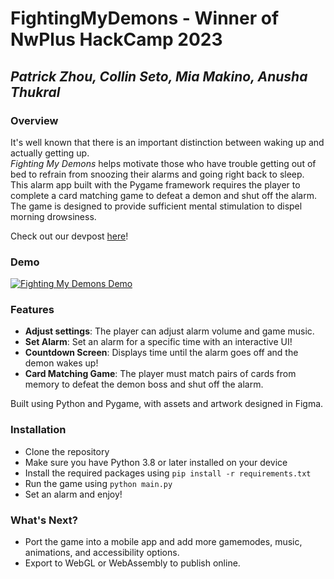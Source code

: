 # FightingMyDemons - Winner of NwPlus HackCamp 2023

## _Patrick Zhou, Collin Seto, Mia Makino, Anusha Thukral_

### Overview

It's well known that there is an important distinction between waking up and actually getting up.  
_Fighting My Demons_ helps motivate those who have trouble getting out of bed to refrain from snoozing their alarms and
going right back to sleep.  
This alarm app built with the Pygame framework requires the player to complete a card matching game to defeat a demon
and
shut off the alarm. The game is designed to provide sufficient mental stimulation to dispel morning drowsiness.

Check out our devpost [here](https://devpost.com/software/fighting-my-demons)!

### Demo
[![Fighting My Demons Demo](http://img.youtube.com/vi/h_dUszbmq1g/0.jpg)](http://www.youtube.com/watch?v=h_dUszbmq1g "Fighting My Demons Preview")

### Features

- **Adjust settings**: The player can adjust alarm volume and game music.
- **Set Alarm**: Set an alarm for a specific time with an interactive UI!
- **Countdown Screen**: Displays time until the alarm goes off and the demon wakes up!
- **Card Matching Game**: The player must match pairs of cards from memory to defeat the demon boss and shut off the
  alarm.

Built using Python and Pygame, with assets and artwork designed in Figma.

### Installation
- Clone the repository
- Make sure you have Python 3.8 or later installed on your device
- Install the required packages using `pip install -r requirements.txt`
- Run the game using `python main.py`
- Set an alarm and enjoy!

### What's Next?
- Port the game into a mobile app and add more gamemodes, music, animations, and accessibility
options.
- Export to WebGL or WebAssembly to publish online.
